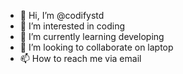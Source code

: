 - 👋 Hi, I’m @codifystd
- 👀 I’m interested in coding
- 🌱 I’m currently learning developing
- 💞️ I’m looking to collaborate on laptop
- 📫 How to reach me via email

<!---
codifystd/codifystd is a ✨ special ✨ repository because its `README.md` (this file) appears on your GitHub profile.
You can click the Preview link to take a look at your changes.
--->
